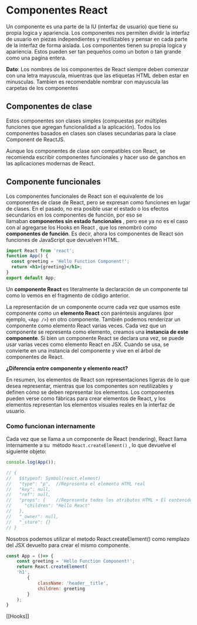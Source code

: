 # Componentes React

Un componente es una parte de la IU (interfaz de usuario) que tiene su propia logica y apariencia. Los componentes nos permiten dividir la interfaz de usuario en piezas independientes y reutilizables y pensar en cada parte de la interfaz de forma aislada. Los componentes tienen su propia logica y apariencia. Estos pueden ser tan pequeños como un boton o tan grande como una pagina entera.

**Dato**: Los nombres de los componentes de React siempre deben comenzar con una letra mayuscula, miuentras que las etiquetas HTML deben estar en minusculas. Tambien es recomendable nombrar con mayuscula las carpetas de los componentes

## Componentes de clase

Estos componentes son clases simples (compuestas por múltiples funciones que agregan funcionalidad a la aplicación). Todos los componentes basados ​​en clases son clases secundarias para la clase Component de ReactJS.

Aunque los componentes de clase son compatibles con React, se recomienda escribir componentes funcionales y hacer uso de ganchos en las aplicaciones modernas de React.

## Componente funcionales

Los componentes funcionales de React son el equivalente de los componentes de clase de React, pero se expresan como funciones en lugar de clases. En el pasado, no era posible usar el estado o los efectos secundarios en los componentes de función, por eso se llamaban **componentes sin estado funcionales** , pero ese ya no es el caso con al agregarse los Hooks en React , que los renombró como **componentes de función**. Es decir, ahora los componentes de React son funciones de JavaScript que devuelven HTML.

```jsx
import React from 'react';
function App() {
  const greeting = 'Hello Function Component!';
  return <h1>{greeting}</h1>;
}
export default App;
```

Un **componente React** es literalmente la declaración de un componente tal como lo vemos en el fragmento de código anterior.

La representación de un componente ocurre cada vez que usamos este componente como un **elemento React** con paréntesis angulares (por ejemplo, `<App />`) en otro componente. También podemos renderizar un componente como elemento React varias veces. Cada vez que un componente se representa como elemento, creamos una **instancia de este componente**. Si bien un componente React se declara una vez, se puede usar varias veces como elemento React en JSX. Cuando se usa, se convierte en una instancia del componente y vive en el árbol de componentes de React.

**¿Diferencia entre componente y elemento react?**

En resumen, los elementos de React son representaciones ligeras de lo que desea representar, mientras que los componentes son reutilizables y definen cómo se deben representar los elementos. Los componentes pueden verse como fábricas para crear elementos de React, y los elementos representan los elementos visuales reales en la interfaz de usuario.

### Como funcionan internamente

Cada vez que se llama a un componente de React (rendering), React llama internamente a su  método `React.createElement()` , lo que devuelve el siguiente objeto:

```jsx
console.log(App());

// {
//   $$typeof: Symbol(react.element)
//   "type": "p",  //Representa el elemento HTML real
//   "key": null,
//   "ref": null,
//   "props": {    //Representa todos los atributos HTML + El contenido interno en children debido a que  React trata `children`como un pseudo atributo HTML.
//     "children": "Hello React"
//   },
//   "_owner": null,
//   "_store": {}
// }
```

Nosotros podemos utilizar el metodo React.createElement() como remplazo del JSX devuelto para crear el mismo componente.

```jsx
const App = ()=> {
	const greeting = 'Hello Function Component!';
	return React.createElement(
	'h1',
		{
			className: 'header__title',
			children: greeting
		}
	);
}
```
[[Hooks]]